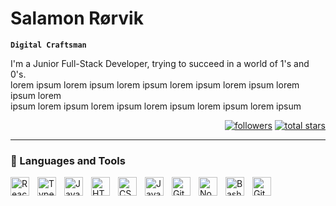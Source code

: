 # Salamon Rørvik

**`Digital Craftsman`**

I'm a Junior Full-Stack Developer, trying to succeed in a world of 1's and 0's. <br>
lorem ipsum lorem ipsum lorem ipsum lorem ipsum lorem ipsum lorem ipsum lorem <br>
ipsum lorem ipsum lorem ipsum lorem ipsum lorem ipsum lorem ipsum <br>

<p align="right">
  <a align="right" href="https://github.com/Sallis-GH?tab=followers">
    <img alt="followers" title="Follow me on Github"
      src="https://camo.githubusercontent.com/5d787329c026ca0387446d4a092d79baf70e668127c5a237d34f4a546a56b5f2/68747470733a2f2f637573746f6d2d69636f6e2d6261646765732e64656d6f6c61622e636f6d2f6769746875622f666f6c6c6f776572732f53616c6c69732d47483f636f6c6f723d323336616433266c6162656c436f6c6f723d313135356261267374796c653d666f722d7468652d6261646765266c6f676f3d706572736f6e2d616464266c6162656c3d466f6c6c6f77266c6f676f436f6c6f723d77686974652532322f2533452533432f"
      data-canonical-src="https://custom-icon-badges.demolab.com/github/followers/Sallis-GH?color=236ad3&amp;labelColor=1155ba&amp;style=for-the-badge&amp;logo=person-add&amp;label=Follow&amp;logoColor=white%22/%3E%3C/"
      style="max-width: 100%;"></a>
  <a href="https://github.com/Sallis-GH?tab=repositories&amp;sort=stargazers">
    <img alt="total stars" title="Total stars on GitHub"
      src="https://camo.githubusercontent.com/2d705cbae34d8e79edfa914ab060028bbfcb1383465ad708e0b44b4c7211fcca/68747470733a2f2f637573746f6d2d69636f6e2d6261646765732e64656d6f6c61622e636f6d2f6769746875622f73746172732f53616c6c69732d47483f636f6c6f723d353539363063267374796c653d666f722d7468652d6261646765266c6162656c436f6c6f723d343838323037266c6f676f3d73746172"
      data-canonical-src="https://custom-icon-badges.demolab.com/github/stars/Sallis-GH?color=55960c&amp;style=for-the-badge&amp;labelColor=488207&amp;logo=star"
      style="max-width: 100%;"></a>
</p>

---

### 🧰 Languages and Tools

<img align="left" alt="React" width="30px" style="padding-right:10px;"
  src="https://cdn.jsdelivr.net/gh/devicons/devicon/icons/react/react-original.svg" />
<img align="left" alt="TypeScript" width="30px" style="padding-right:10px;"
  src="https://cdn.jsdelivr.net/gh/devicons/devicon/icons/typescript/typescript-plain.svg" />
<img align="left" alt="JavaScript" width="30px" style="padding-right:10px;"
  src="https://cdn.jsdelivr.net/gh/devicons/devicon/icons/javascript/javascript-plain.svg" />
<img align="left" alt="HTML" width="30px" style="padding-right:10px;"
  src="https://cdn.jsdelivr.net/gh/devicons/devicon/icons/html5/html5-plain.svg" />
<img align="left" alt="CSS" width="30px" style="padding-right:10px;"
  src="https://cdn.jsdelivr.net/gh/devicons/devicon/icons/css3/css3-plain.svg" />
<img align="left" alt="Java" width="30px" style="padding-right:10px;"
  src="https://cdn.jsdelivr.net/gh/devicons/devicon/icons/java/java-original.svg" />
<img align="left" alt="Git" width="30px" style="padding-right:10px;"
  src="https://cdn.jsdelivr.net/gh/devicons/devicon/icons/git/git-original.svg" />
<img align="left" alt="NodeJS" width="30px" style="padding-right:10px;"
  src="https://cdn.jsdelivr.net/gh/devicons/devicon/icons/nodejs/nodejs-original.svg" />
<img align="left" alt="Bash" width="30px" style="padding-right:10px;"
  src="https://cdn.jsdelivr.net/gh/devicons/devicon/icons/bash/bash-original.svg" />
<img align="left" alt="GitHub" width="30px" style="padding-right:10px;"
  src="https://cdn.jsdelivr.net/gh/devicons/devicon/icons/github/github-original.svg" />
<br />

#
